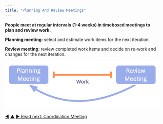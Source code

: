 ```yaml
---
title: "Planning And Review Meetings"
---
```



**People meet at regular intervals (1-4 weeks) in timeboxed meetings to plan and review work.**

**Planning meeting:** select and estimate work items for the next iteration.

**Review meeting:** review completed work items and decide on re-work and changes for the next iteration.

![Planning and review meetings](img/meetings/planning-review.png)


<div class="bottom-nav">
<a href="daily-standup.html" title="Back to: Daily Standup">◀</a> <a href="focused-interactions.html" title="Up: Focused Interactions">▲</a> <a href="coordination-meeting.html" title="">▶ Read next: Coordination Meeting</a>
</div>


<script type="text/javascript">
Mousetrap.bind('g n', function() {
    window.location.href = 'coordination-meeting.html';
    return false;
});
</script>

